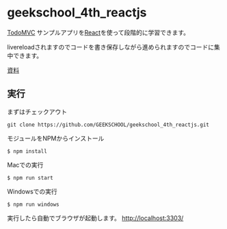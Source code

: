 # geekschool_4th_reactjs

[TodoMVC](http://todomvc.com/) サンプルアプリを[React](http://facebook.github.io/react/)を使って段階的に学習できます。

livereloadされますのでコードを書き保存しながら進められますのでコードに集中できます。

[資料](http://geekschool.github.io/geekschool_4th_reactjs)

## 実行
まずはチェックアウト

`git clone https://github.com/GEEKSCHOOL/geekschool_4th_reactjs.git`

モジュールをNPMからインストール
```
$ npm install
```

Macでの実行
```
$ npm run start
```

Windowsでの実行
```
$ npm run windows
```

実行したら自動でブラウザが起動します。 [http://localhost:3303/](http://localhost:3303/)